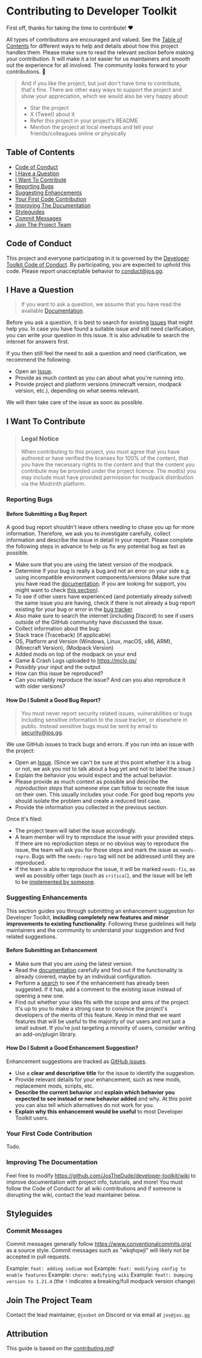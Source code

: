 # Contributing to Developer Toolkit

First off, thanks for taking the time to contribute! ❤️

All types of contributions are encouraged and valued. See the [Table of Contents](#table-of-contents) for different ways to help and details about how this project handles them. Please make sure to read the relevant section before making your contribution. It will make it a lot easier for us maintainers and smooth out the experience for all involved. The community looks forward to your contributions. 🎉

> And if you like the project, but just don't have time to contribute, that's fine. There are other easy ways to support the project and show your appreciation, which we would also be very happy about:
> - Star the project
> - X (Tweet) about it
> - Refer this project in your project's README
> - Mention the project at local meetups and tell your friends/colleagues online or physically

## Table of Contents

- [Code of Conduct](#code-of-conduct)
- [I Have a Question](#i-have-a-question)
- [I Want To Contribute](#i-want-to-contribute)
- [Reporting Bugs](#reporting-bugs)
- [Suggesting Enhancements](#suggesting-enhancements)
- [Your First Code Contribution](#your-first-code-contribution)
- [Improving The Documentation](#improving-the-documentation)
- [Styleguides](#styleguides)
- [Commit Messages](#commit-messages)
- [Join The Project Team](#join-the-project-team)


## Code of Conduct

This project and everyone participating in it is governed by the
[Developer Toolkit Code of Conduct](https://github.com/JosTheDude/developer-toolkit/blob/main/CODE_OF_CONDUCT.md).
By participating, you are expected to uphold this code. Please report unacceptable behavior to conduct@jos.gg.


## I Have a Question

> If you want to ask a question, we assume that you have read the available [Documentation](https://github.com/JosTheDude/developer-toolkit/wiki).

Before you ask a question, it is best to search for existing [Issues](https://github.com/JosTheDude/developer-toolkit/issues) that might help you. In case you have found a suitable issue and still need clarification, you can write your question in this issue. It is also advisable to search the internet for answers first.

If you then still feel the need to ask a question and need clarification, we recommend the following:

- Open an [Issue](https://github.com/JosTheDude/developer-toolkit/issues/new).
- Provide as much context as you can about what you're running into.
- Provide project and platform versions (minecraft version, modpack version, etc.), depending on what seems relevant.

We will then take care of the issue as soon as possible.

## I Want To Contribute

> ### Legal Notice
> When contributing to this project, you must agree that you have authored or have verified the licenses for 100% of the content, that you have the necessary rights to the content and that the content you contribute may be provided under the project licence. The mod(s) you may include must have provided permission for modpack distribution via the Modrinth platform.

### Reporting Bugs

#### Before Submitting a Bug Report

A good bug report shouldn't leave others needing to chase you up for more information. Therefore, we ask you to investigate carefully, collect information and describe the issue in detail in your report. Please complete the following steps in advance to help us fix any potential bug as fast as possible.

- Make sure that you are using the latest version of the modpack.
- Determine if your bug is really a bug and not an error on your side e.g. using incompatible environment components/versions (Make sure that you have read the [documentation](https://github.com/JosTheDude/developer-toolkit/wiki). If you are looking for support, you might want to check [this section](#i-have-a-question)).
- To see if other users have experienced (and potentially already solved) the same issue you are having, check if there is not already a bug report existing for your bug or error in the [bug tracker](https://github.com/JosTheDude/developer-toolkit/issues?q=label%3Abug).
- Also make sure to search the internet (including Discord) to see if users outside of the GitHub community have discussed the issue.
- Collect information about the bug:
- Stack trace (Traceback) (if applicable)
- OS, Platform and Version (Windows, Linux, macOS, x86, ARM), (Minecraft Version), (Modpack Version)
- Added mods on top of the modpack on your end
- Game & Crash Logs uploaded to https://mclo.gs/
- Possibly your input and the output
- How can this issue be reproduced?
- Can you reliably reproduce the issue? And can you also reproduce it with older versions?

#### How Do I Submit a Good Bug Report?

> You must never report security related issues, vulnerabilities or bugs including sensitive information to the issue tracker, or elsewhere in public. Instead sensitive bugs must be sent by email to security@jos.gg.

We use GitHub issues to track bugs and errors. If you run into an issue with the project:

- Open an [Issue](https://github.com/JosTheDude/developer-toolkit/issues/new). (Since we can't be sure at this point whether it is a bug or not, we ask you not to talk about a bug yet and not to label the issue.)
- Explain the behavior you would expect and the actual behavior.
- Please provide as much context as possible and describe the *reproduction steps* that someone else can follow to recreate the issue on their own. This usually includes your code. For good bug reports you should isolate the problem and create a reduced test case.
- Provide the information you collected in the previous section.

Once it's filed:

- The project team will label the issue accordingly.
- A team member will try to reproduce the issue with your provided steps. If there are no reproduction steps or no obvious way to reproduce the issue, the team will ask you for those steps and mark the issue as `needs-repro`. Bugs with the `needs-repro` tag will not be addressed until they are reproduced.
- If the team is able to reproduce the issue, it will be marked `needs-fix`, as well as possibly other tags (such as `critical`), and the issue will be left to be [implemented by someone](#your-first-code-contribution).

### Suggesting Enhancements

This section guides you through submitting an enhancement suggestion for Developer Toolkit, **including completely new features and minor improvements to existing functionality**. Following these guidelines will help maintainers and the community to understand your suggestion and find related suggestions.

#### Before Submitting an Enhancement

- Make sure that you are using the latest version.
- Read the [documentation](https://github.com/JosTheDude/developer-toolkit/wiki) carefully and find out if the functionality is already covered, maybe by an individual configuration.
- Perform a [search](https://github.com/JosTheDude/developer-toolkit/issues) to see if the enhancement has already been suggested. If it has, add a comment to the existing issue instead of opening a new one.
- Find out whether your idea fits with the scope and aims of the project. It's up to you to make a strong case to convince the project's developers of the merits of this feature. Keep in mind that we want features that will be useful to the majority of our users and not just a small subset. If you're just targeting a minority of users, consider writing an add-on/plugin library.

<!-- omit in toc -->
#### How Do I Submit a Good Enhancement Suggestion?

Enhancement suggestions are tracked as [GitHub issues](https://github.com/JosTheDude/developer-toolkit/issues).

- Use a **clear and descriptive title** for the issue to identify the suggestion.
- Provide relevant details for your enhancement, such as new mods, replacement mods, scripts, etc.
- **Describe the current behavior** and **explain which behavior you expected to see instead or new behavior added** and why. At this point you can also tell which alternatives do not work for you.
- **Explain why this enhancement would be useful** to most Developer Toolkit users.

### Your First Code Contribution
<!-- TODO
include Setup of env, IDE and typical getting started instructions?

-->
Todo.

### Improving The Documentation
Feel free to modify https://github.com/JosTheDude/developer-toolkit/wiki to improve documentation with project info, tutorials, and more! You must follow the Code of Conduct for all wiki contributions and if someone is disrupting the wiki, contact the lead maintainer below.

## Styleguides
### Commit Messages
Commit messages generally follow https://www.conventionalcommits.org/ as a source style. Commit messages such as "wkqhqwjl" will likely not be accepted in pull requests.

Example: `feat: adding sodium mod`
Example: `feat: modifying config to enable features`
Example: `chore: modifying wiki`
Example: `feat!: bumping version to 1.21.4` (the `!` indicates a breaking/full modpack version change)

## Join The Project Team
<!-- TODO -->
Contact the lead maintainer, `@josbot` on Discord or via email at `jos@jos.gg`

<!-- omit in toc -->
## Attribution
This guide is based on the [contributing.md](https://contributing.md/generator)!
